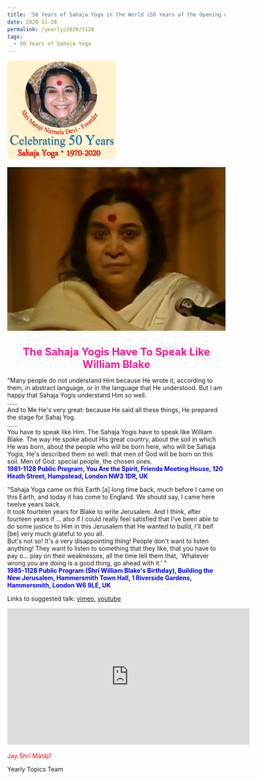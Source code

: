 ```yaml
---
title: '50 Years of Sahaja Yoga in the World (50 Years of the Opening of the Sahasrāra Chakra), Post 31 on the Birthday of Śhrī William Blake'
date: 2020-11-28
permalink: /yearly/2020/1128
tags:
  - 50 Years of Sahaja Yoga
---
```


<div style="text-align: left"><img src="/images/Celebrating50YearsSahajaYoga.png" width="250" /></div><br>

<div style="text-align: center"><img src="/images/image570.tiff" /></div>

<br>
<p style="color:DeepPink; text-align:center">
<font size="+2"><b>The Sahaja Yogis Have To Speak Like William Blake</b><br></font>
</p>

<p>
"Many people do not understand Him because He wrote it, according to them, in abstract language, or in the language that He understood. But I am happy that Sahaja Yogis understand Him so well.<br>
......<br>
And to Me He's very great: because He said all these things, He prepared the stage for Sahaj Yog. <br>
......<br>
You have to speak like Him. The Sahaja Yogis have to speak like William Blake. The way He spoke about His great country, about the soil in which He was born, about the people who will be born here, who will be Sahaja Yogis, He's described them so well: that men of God will be born on this soil. Men of God: special people, the chosen ones.<br>
<font color="blue"><b>1981-1128 Public Program, You Are the Spirit, Friends Meeting House, 120 Heath Street, Hampstead, London NW3 1DR, UK</b></font><br>
</p>

<p>
"Sahaja Yoga came on this Earth [a] long time back, much before I came on this Earth, and today it has come to England. We should say, I came here twelve years back.<br>
It took fourteen years for Blake to write Jerusalem. And I think, after fourteen years if ... also if I could really feel satisfied that I've been able to do some justice to Him in this Jerusalem that He wanted to build, I'll beif [be] very much grateful to you all.<br>
But's not so! It's a very disappointing thing! People don't want to listen anything! They want to listen to something that they like, that you have to pay o... play on their weaknesses, all the time tell them that, `Whatever wrong you are doing is a good thing, go ahead with it.' "<br>
<font color="blue"><b>1985-1128 Public Program (Śhrī William Blake's Birthday), Building the New Jerusalem, Hammersmith Town Hall, 1 Riverside Gardens, Hammersmith, London W6 9LE, UK</b></font><br>
</p>

Links to suggested talk: <a href="https://vimeo.com/393389802"> vimeo</a>, <a href="https://www.youtube.com/watch?v=4ZgPSvyDDS8"> youtube</a><br>

<iframe width="560" height="315" src="https://www.youtube.com/embed/4ZgPSvyDDS8" frameborder="0" allow="accelerometer; autoplay; clipboard-write; encrypted-media; gyroscope; picture-in-picture" allowfullscreen></iframe>

<p style="color:red;">Jay Śhrī Mātājī!<br></p>

Yearly Topics Team